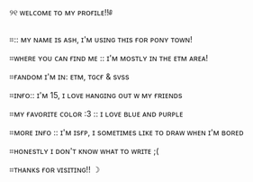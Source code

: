 ୨୧ ᴡᴇʟᴄᴏᴍᴇ ᴛᴏ ᴍʏ ᴘʀᴏғɪʟᴇ!!༅

⌗:: ᴍʏ ɴᴀᴍᴇ ɪs ᴀsʜ, ɪ'ᴍ ᴜsɪɴɢ ᴛʜɪs ғᴏʀ ᴘᴏɴʏ ᴛᴏᴡɴ! 

⌗ᴡʜᴇʀᴇ ʏᴏᴜ ᴄᴀɴ ғɪɴᴅ ᴍᴇ :: ɪ'ᴍ ᴍᴏsᴛʟʏ ɪɴ ᴛʜᴇ ᴇᴛᴍ ᴀʀᴇᴀ!

⌗ғᴀɴᴅᴏᴍ ɪ'ᴍ ɪɴ: ᴇᴛᴍ, ᴛɢᴄғ & sᴠss

⌗ɪɴғᴏ:: ɪ'ᴍ 15, ɪ ʟᴏᴠᴇ ʜᴀɴɢɪɴɢ ᴏᴜᴛ ᴡ ᴍʏ ғʀɪᴇɴᴅs

⌗ᴍʏ ғᴀᴠᴏʀɪᴛᴇ ᴄᴏʟᴏʀ :3 :: ɪ ʟᴏᴠᴇ ʙʟᴜᴇ ᴀɴᴅ ᴘᴜʀᴘʟᴇ

⌗ᴍᴏʀᴇ ɪɴғᴏ :: ɪ'ᴍ ɪsғᴘ, ɪ sᴏᴍᴇᴛɪᴍᴇs ʟɪᴋᴇ ᴛᴏ ᴅʀᴀᴡ ᴡʜᴇɴ ɪ'ᴍ ʙᴏʀᴇᴅ

⌗ʜᴏɴᴇsᴛʟʏ ɪ ᴅᴏɴ'ᴛ ᴋɴᴏᴡ ᴡʜᴀᴛ ᴛᴏ ᴡʀɪᴛᴇ ;( 

⌗ᴛʜᴀɴᴋs ғᴏʀ ᴠɪsɪᴛɪɴɢ!! ☽
